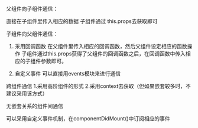 父组件向子组件通信：

直接在子组件里传入相应的数据
子组件通过 this.props去获取即可

子组件向父组件通信：
1. 采用回调函数
在父组件里传入相应的回调函数，然后父组件设定相应的函数操作
子组件通过this.props获得了父组件的回调函数之后，在回调函数中传入相应的子组件参数即可。

2. 自定义事件
可以直接用events模块来进行通信

跨组件通信
1.采用高阶组件的形式
2.采用context去获取（但如果嵌套较多时，不建议采用该方式）

无嵌套关系的组件间通信

可以采用自定义事件机制，在componentDidMount()中订阅相应的事件